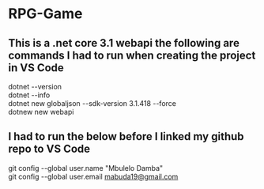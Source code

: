 # RPG-Game
## This is a .net core 3.1 webapi the following are commands I had to run when creating the project in VS Code<div>


dotnet --version<br>
dotnet --info<br>
dotnet new globaljson --sdk-version 3.1.418 --force<br>
dotnew new webapi<br>
  
## I had to run the below before I linked my github repo to VS Code<div>
  
git config --global user.name "Mbulelo Damba"<br>
git config --global user.email mabuda19@gmail.com<br>

